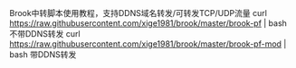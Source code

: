 Brook中转脚本使用教程，支持DDNS域名转发/可转发TCP/UDP流量
curl https://raw.githubusercontent.com/xige1981/brook/master/brook-pf | bash         不带DDNS转发
curl https://raw.githubusercontent.com/xige1981/brook/master/brook-pf-mod | bash     带DDNS转发
